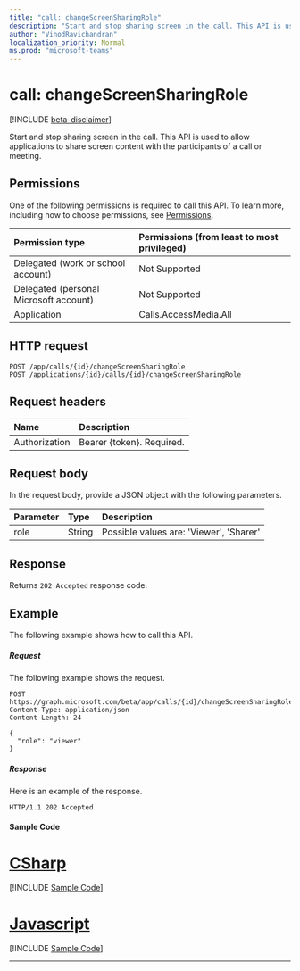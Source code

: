 ```yaml
---
title: "call: changeScreenSharingRole"
description: "Start and stop sharing screen in the call. This API is used to allow applications to share screen content with the participants of a call or meeting."
author: "VinodRavichandran"
localization_priority: Normal
ms.prod: "microsoft-teams"
---
```


# call: changeScreenSharingRole

[!INCLUDE [beta-disclaimer](../../includes/beta-disclaimer.md)]

Start and stop sharing screen in the call. This API is used to allow applications to share screen content with the participants of a call or meeting.

## Permissions
One of the following permissions is required to call this API. To learn more, including how to choose permissions, see [Permissions](/graph/permissions-reference).

| Permission type                        | Permissions (from least to most privileged) |
|:---------------------------------------|:--------------------------------------------|
| Delegated (work or school account)     | Not Supported                               |
| Delegated (personal Microsoft account) | Not Supported                               |
| Application                            | Calls.AccessMedia.All                       |

## HTTP request
<!-- { "blockType": "ignored" } -->
```http
POST /app/calls/{id}/changeScreenSharingRole
POST /applications/{id}/calls/{id}/changeScreenSharingRole
```

## Request headers
| Name          | Description               |
|:--------------|:--------------------------|
| Authorization | Bearer {token}. Required. |

## Request body
In the request body, provide a JSON object with the following parameters.

| Parameter      | Type    |Description|
|:---------------|:--------|:----------|
|role|String|Possible values are: 'Viewer', 'Sharer'|

## Response
Returns `202 Accepted` response code.

## Example
The following example shows how to call this API.

##### Request
The following example shows the request.

<!-- {
  "blockType": "request",
  "name": "call-changeScreenSharingRole"
}-->
```http
POST https://graph.microsoft.com/beta/app/calls/{id}/changeScreenSharingRole
Content-Type: application/json
Content-Length: 24

{
  "role": "viewer"
}
```

##### Response
Here is an example of the response. 

<!-- {
  "blockType": "response",
  "truncated": true,
  "@odata.type": "microsoft.graph.None"
} -->
```http
HTTP/1.1 202 Accepted
```
#### Sample Code
# [CSharp](#tab/CSharp)
[!INCLUDE [Sample Code]( ../includes/call-changeScreenSharingRole-C#-snippets.md)]

# [Javascript](#tab/Javascript)
[!INCLUDE [Sample Code]( ../includes/call-changeScreenSharingRole-Javascript-snippets.md)]

---


<!-- uuid: 8fcb5dbc-d5aa-4681-8e31-b001d5168d79
2015-10-25 14:57:30 UTC -->
<!--
{
  "type": "#page.annotation",
  "description": "call: changeScreenSharingRole",
  "keywords": "",
  "section": "documentation",
  "tocPath": "",
  "suppressions": [
    "Error: /api-reference/beta/api/call-changescreensharingrole.md:\r\n      Exception processing links.\r\n    System.ArgumentException: Link Definition was null. Link text: !INCLUDE [beta-disclaimer](../../includes/beta-disclaimer.md)\r\n      at ApiDoctor.Validation.DocFile.get_LinkDestinations()\r\n      at ApiDoctor.Validation.DocSet.ValidateLinks(Boolean includeWarnings, String[] relativePathForFiles, IssueLogger issues, Boolean requireFilenameCaseMatch, Boolean printOrphanedFiles)"
  ]
}
-->
